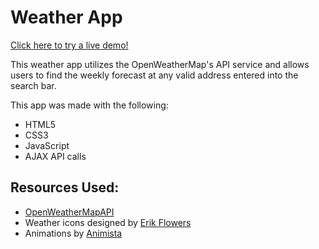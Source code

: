 Weather App
===========

[Click here to try a live demo!](https://weather-app-by-nicholas-ewing.herokuapp.com/)

This weather app utilizes the OpenWeatherMap's API service and allows users to find the weekly forecast at any valid address entered into the search bar.

This app was made with the following:
* HTML5
* CSS3
* JavaScript
* AJAX API calls

## Resources Used:
* [OpenWeatherMapAPI](https://openweathermap.org/api)
* Weather icons designed by [Erik Flowers](https://erikflowers.github.io/weather-icons/)
* Animations by [Animista](http://animista.net/)